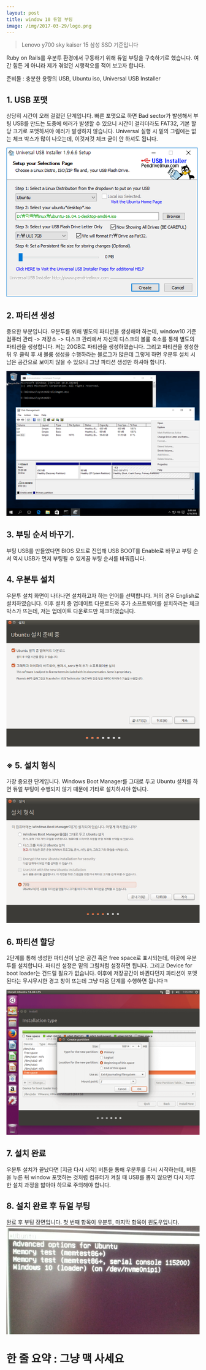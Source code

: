 ```yaml
---
layout: post
title: window 10 듀얼 부팅
image: /img/2017-03-29/logo.png
---
```


> Lenovo y700 sky kaiser 15
삼성 SSD 기준입니다

Ruby on Rails를 우분투 환경에서 구동하기 위해 듀얼 부팅을 구축하기로 했습니다. 여간 힘든 게 아니라 제가 겪었던 시행착오를 적어 보고자 합니다.

준비물 : 충분한 용량의 USB, Ubuntu iso, Universal USB Installer

## 1. USB 포맷
상당히 시간이 오래 걸렸던 단계입니다. 빠른 포맷으로 하면 Bad sector가 발생해서 부팅 USB를 만드는 도중에 에러가 발생할 수 있으니 시간이 걸리더라도 FAT32, 기본 할당 크기로 포맷하셔야 에러가 발생하지 않습니다. Universal 실행 시 밑의 그림에는 없는 체크 박스가 많이 나오는데, 이것저것 체크 굳이 안 하셔도 됩니다.

![universal](/img/2017-03-29/universal.jpg)


## 2. 파티션 생성
중요한 부분입니다. 우분투를 위해 별도의 파티션을 생성해야 하는데, window10 기준 컴퓨터 관리 -> 저장소 -> 디스크 관리에서 자신의 디스크의 볼륨 축소를 통해 별도의 파티션을 생성합니다. 저는 20GB로 파티션을 생성하였습니다. 그리고 파티션을 생성한 뒤 우 클릭 후 새 볼륨 생성을 수행하라는 블로그가 많은데 그렇게 하면 우분투 설치 시 남은 공간으로 보이지 않을 수 있으니 그냥 파티션 생성만 하셔야 합니다.

![partition](/img/2017-03-29/partition.jpg)

## 3. 부팅 순서 바꾸기.
부팅 USB를 만들었다면 BIOS 모드로 진입해 USB BOOT를 Enable로 바꾸고 부팅 순서 역시 USB가 먼저 부팅될 수 있게끔 부팅 순서를 바꿔줍니다.

## 4. 우분투 설치
우분투 설치 화면이 나타나면 설치하고자 하는 언어를 선택합니다. 저의 경우 English로 설치하였습니다. 이후 설치 중 업데이트 다운로드와 추가 소프트웨어를 설치하라는 체크박스가 뜨는데, 저는 업데이트 다운로드만 체크하였습니다.

![partition](/img/2017-03-29/install1.jpg)

## ※ 5. 설치 형식
가장 중요한 단계입니다. Windows Boot Manager를 그대로 두고 Ubuntu 설치를 하면 듀얼 부팅이 수행되지 않기 때문에 기타로 설치하셔야 합니다.

![partition](/img/2017-03-29/install2.jpg)

## 6. 파티션 할당
2단계를 통해 생성한 파티션이 남은 공간 혹은 free space로 표시되는데, 이곳에 우분투를 설치합니다. 파티션 설정은 밑의 그림처럼 설정하면 됩니다. 그리고 Device for boot loader는 건드릴 필요가 없습니다. 이후에 저장공간이 바뀐다던지 파티션이 포맷된다는 무시무시한 경고 창이 뜨는데 그냥 다음 단계를 수행하면 됩니다ㅋ

![partition](/img/2017-03-29/install3.jpg)

## 7. 설치 완료
우분투 설치가 끝났다면 [지금 다시 시작] 버튼을 통해 우분투를 다시 시작하는데, 버튼을 누른 뒤 window 포맷하는 것처럼 컴퓨터가 켜질 때 USB를 뽑지 않으면 다시 지루한 설치 과정을 밟아야 하므로 주의해야 합니다.

## 8. 설치 완료 후 듀얼 부팅
완료 후 부팅 장면입니다. 첫 번째 항목이 우분투, 마지막 항목이 윈도우입니다.
![partition](/img/2017-03-29/complete.jpg)

# 한 줄 요약 : 그냥 맥 사세요
